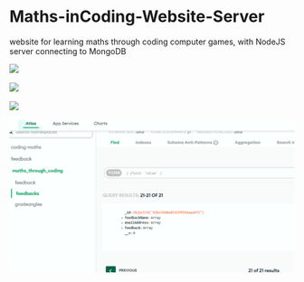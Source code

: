 # Maths-inCoding-Website-Server
website for learning maths through coding computer games, with NodeJS server connecting to MongoDB


![](https://github.com/tobyStone/Maths-inCoding-Website-Server/blob/main/front%20page%20maths%20inCoding.gif)



![](https://github.com/tobyStone/Maths-inCoding-Website-Server/blob/main/run%20through%20of%20facility.gif)



![](https://github.com/tobyStone/Maths-inCoding-Website-Server/blob/main/feedback%20form.gif)







![](https://github.com/tobyStone/Maths-inCoding-Website-Server/blob/main/feedback%20to%20mongodb.gif)
